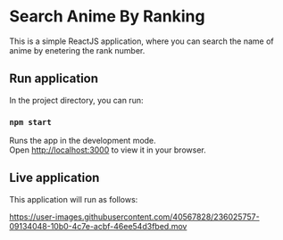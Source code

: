 # Search Anime By Ranking

This is a simple ReactJS application, where you can search the name of anime by enetering the rank number.

## Run application

In the project directory, you can run:

### `npm start`

Runs the app in the development mode.\
Open [http://localhost:3000](http://localhost:3000) to view it in your browser.

## Live application
This application will run as follows: 

https://user-images.githubusercontent.com/40567828/236025757-09134048-10b0-4c7e-acbf-46ee54d3fbed.mov


